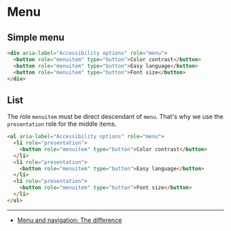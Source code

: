 # Menu

## Simple menu

```html
<div aria-label="Accessibility options" role="menu">
  <button role="menuitem" type="button">Color contrast</button>
  <button role="menuitem" type="button">Easy language</button>
  <button role="menuitem" type="button">Font size</button>
</div>
```

## List

The role `menuitem` must be direct descendant of `menu`. That's why we use the
`presentation` role for the middle items.

```html
<ul aria-label="Accessibility options" role="menu">
  <li role="presentation">
    <button role="menuitem" type="button">Color contrast</button>
  </li>
  <li role="presentation">
    <button role="menuitem" type="button">Easy language</button>
  </li>
  <li role="presentation">
    <button role="menuitem" type="button">Font size</button>
  </li>
</ul>
```

---

- [Menu and navigation: The difference](https://stevefrenzel.dev/posts/menu-and-navigation-the-difference/)
